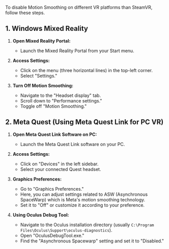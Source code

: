 To disable Motion Smoothing on different VR platforms than SteamVR, follow these steps.

## 1. Windows Mixed Reality

1. **Open Mixed Reality Portal:**
   - Launch the Mixed Reality Portal from your Start menu.

2. **Access Settings:**
   - Click on the menu (three horizontal lines) in the top-left corner.
   - Select "Settings."

3. **Turn Off Motion Smoothing:**
   - Navigate to the "Headset display" tab.
   - Scroll down to "Performance settings."
   - Toggle off "Motion Smoothing."

## 2. Meta Quest (Using Meta Quest Link for PC VR)

1. **Open Meta Quest Link Software on PC:**
   - Launch the Meta Quest Link software on your PC.

2. **Access Settings:**
   - Click on "Devices" in the left sidebar.
   - Select your connected Quest headset.

3. **Graphics Preferences:**
   - Go to "Graphics Preferences."
   - Here, you can adjust settings related to ASW (Asynchronous SpaceWarp) which is Meta's motion smoothing technology.
   - Set it to "Off" or customize it according to your preference.

4. **Using Oculus Debug Tool:**
   - Navigate to the Oculus installation directory (usually `C:\Program Files\Oculus\Support\oculus-diagnostics`).
   - Open "OculusDebugTool.exe."
   - Find the "Asynchronous Spacewarp" setting and set it to "Disabled."
